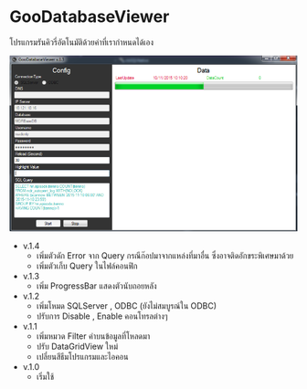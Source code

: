 # GooDatabaseViewer
โปรแกรมรันคิวรี่อัตโนมัติด้วยค่าที่เรากำหนดได้เอง

![alt tag](https://github.com/oofdui/GooDatabaseViewer/blob/master/SS.png)

* v.1.4
  * เพิ่มตัวดัก Error จาก Query กรณีก๊อปมาจากแหล่งที่มาอื่น ซึ่งอาจติดอักขระพิเศษมาด้วย
  * เพิ่มตัวเก็บ Query ในไฟล์คอนฟิก
* v.1.3
  * เพิ่ม ProgressBar แสดงตัวนับถอยหลัง
* v.1.2
  * เพิ่มโหมด SQLServer , ODBC (ยังไม่สมบูรณ์ใน ODBC)
  * ปรับการ Disable , Enable คอนโทรลต่างๆ
* v.1.1
  * เพิ่มหมวด Filter คำบนข้อมูลที่โหลดมา
  * ปรับ DataGridView ใหม่
  * เปลี่ยนสีธีมโปรแกรมและไอคอน
* v.1.0
  * เริ่มใช้
